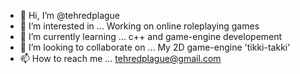 - 👋 Hi, I’m @tehredplague
- 👀 I’m interested in ... Working on online roleplaying games
- 🌱 I’m currently learning ... c++ and game-engine developement
- 💞️ I’m looking to collaborate on ... My 2D game-engine 'tikki-takki'
- 📫 How to reach me ... tehredplague@gmail.com

<!---
tehredplague/tehredplague is a ✨ special ✨ repository because its `README.md` (this file) appears on your GitHub profile.
You can click the Preview link to take a look at your changes.
--->
